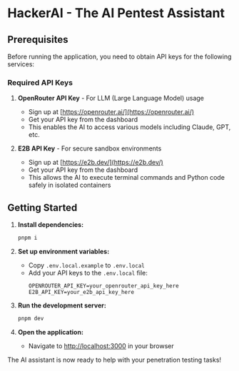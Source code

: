 # HackerAI - The AI Pentest Assistant

## Prerequisites

Before running the application, you need to obtain API keys for the following services:

### Required API Keys

1. **OpenRouter API Key** - For LLM (Large Language Model) usage
   - Sign up at [https://openrouter.ai/](https://openrouter.ai/)
   - Get your API key from the dashboard
   - This enables the AI to access various models including Claude, GPT, etc.

2. **E2B API Key** - For secure sandbox environments
   - Sign up at [https://e2b.dev/](https://e2b.dev/)
   - Get your API key from the dashboard
   - This allows the AI to execute terminal commands and Python code safely in isolated containers

## Getting Started

1. **Install dependencies:**

   ```bash
   pnpm i
   ```

2. **Set up environment variables:**
   - Copy `.env.local.example` to `.env.local`
   - Add your API keys to the `.env.local` file:
     ```
     OPENROUTER_API_KEY=your_openrouter_api_key_here
     E2B_API_KEY=your_e2b_api_key_here
     ```

3. **Run the development server:**

   ```bash
   pnpm dev
   ```

4. **Open the application:**
   - Navigate to [http://localhost:3000](http://localhost:3000) in your browser

The AI assistant is now ready to help with your penetration testing tasks!
